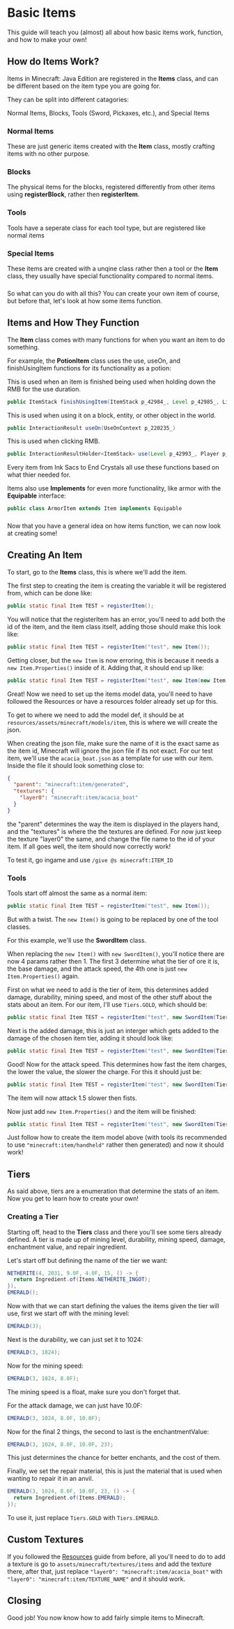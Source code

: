 <head>
<meta property="og:title" content="MCPReborn Wiki" />
<meta content="A resource to help others get around Minecraft's code." property="og:description" />
<meta property="og:type" content="website" />
<meta content="#43B581" data-react-helmet="true" name="theme-color" />
<meta property="og:url" content="https://archerv123456.github.io/MCPRWiki/" />
</head>

# Basic Items

This guide will teach you (almost) all about how basic items work, function, and how to make your own!

## How do Items Work?

Items in Minecraft: Java Edition are registered in the **Items** class, and can be different based on the item type you are going for.

They can be split into different catagories:

Normal Items, Blocks, Tools (Sword, Pickaxes, etc.), and Special Items

### Normal Items

These are just generic items created with the **Item** class, mostly crafting items with no other purpose.

### Blocks

The physical items for the blocks, registered differently from other items using **registerBlock**, rather then **registerItem**.

### Tools

Tools have a seperate class for each tool type, but are registered like normal items

### Special Items

These items are created with a unqine class rather then a tool or the **Item** class, they usually have special functionality compared to normal items.

###

So what can you do with all this? You can create your own item of course, but before that, let's look at how some items function.

## Items and How They Function

The **Item** class comes with many functions for when you want an item to do something.

For example, the **PotionItem** class uses the use, useOn, and finishUsingItem functions for its functionality as a potion:

This is used when an item is finished being used when holding down the RMB for the use duration.
```java
public ItemStack finishUsingItem(ItemStack p_42984_, Level p_42985_, LivingEntity p_42986_)
```
This is used when using it on a block, entity, or other object in the world.
```java
public InteractionResult useOn(UseOnContext p_220235_)
```
This is used when clicking RMB.
```java
public InteractionResultHolder<ItemStack> use(Level p_42993_, Player p_42994_, InteractionHand p_42995_)
```

Every item from Ink Sacs to End Crystals all use these functions based on what thier needed for.

Items also use **Implements** for even more functionality, like armor with the **Equipable** interface:

```java
public class ArmorItem extends Item implements Equipable
```

###

Now that you have a general idea on how items function, we can now look at creating some!

## Creating An Item

To start, go to the **Items** class, this is where we'll add the item.

The first step to creating the item is creating the variable it will be registered from, which can be done like:

```java
public static final Item TEST = registerItem();
```

You will notice that the registerItem has an error, you'll need to add both the id of the item, and the item class itself, adding those should make this look like:

```java
public static final Item TEST = registerItem("test", new Item());
```

Getting closer, but the ```new Item``` is now erroring, this is because it needs a ```new Item.Properties()``` inside of it. Adding that, it should end up like:

```java
public static final Item TEST = registerItem("test", new Item(new Item.Properties()));
```

Great! Now we need to set up the items model data, you'll need to have followed the Resources or have a resources folder already set up for this.

To get to where we need to add the model def, it should be at ```resources/assets/minecraft/models/item```, this is where we will create the json.

When creating the json file, make sure the name of it is the exact same as the item id, Minecraft will ignore the json file if its not exact. For our test item, we'll use the ```acacia_boat.json``` as a template for use with our item. Inside the file it should look something close to:

```json
{
  "parent": "minecraft:item/generated",
  "textures": {
    "layer0": "minecraft:item/acacia_boat"
  }
}
```

the "parent" determines the way the item is displayed in the players hand, and the "textures" is where the the textures are defined. For now just keep the texture "layer0" the same, and change the file name to the id of your item. If all goes well, the item should now correctly work!

To test it, go ingame and use ``/give @s minecraft:ITEM_ID``

### Tools

Tools start off almost the same as a normal item:

```java
public static final Item TEST = registerItem("test", new Item());
```

But with a twist. The ```new Item()``` is going to be replaced by one of the tool classes.

For this example, we'll use the **SwordItem** class.

When replacing the ```new Item()``` with ```new SwordItem()```, you'll notice there are now 4 params rather then 1. The first 3 determine what the tier of ore it is, the base damage, and the attack speed, the 4th one is just ```new Item.Properties()``` again.

First on what we need to add is the tier of item, this determines added damage, durability, mining speed, and most of the other stuff about the stats about an item. For our item, I'll use ```Tiers.GOLD```, which should be:

```java
public static final Item TEST = registerItem("test", new SwordItem(Tiers.GOLD))
```

Next is the added damage, this is just an interger which gets added to the damage of the chosen item tier, adding it should look like:

```java
public static final Item TEST = registerItem("test", new SwordItem(Tiers.GOLD, 2))
```

Good! Now for the attack speed. This determines how fast the item charges, the lower the value, the slower the charge. For this it should just be:

```java
public static final Item TEST = registerItem("test", new SwordItem(Tiers.GOLD, 2, -1.5f))
```

The item will now attack 1.5 slower then fists.

Now just add ```new Item.Properties()``` and the item will be finished:

```java
public static final Item TEST = registerItem("test", new SwordItem(Tiers.GOLD, 2, -1.5f, new Item.Properties()))
```

Just follow how to create the item model above (with tools its recommended to use ``"minecraft:item/handheld"`` rather then generated) and now it should work!

## Tiers

As said above, tiers are a enumeration that determine the stats of an item. Now you get to learn how to create your own!

### Creating a Tier

Starting off, head to the **Tiers** class and there you'll see some tiers already defined. A tier is made up of mining level, durability, mining speed, damage, enchantment value, and repair ingredient.

Let's start off but defining the name of the tier we want:

```java
NETHERITE(4, 2031, 9.0F, 4.0F, 15, () -> {
  return Ingredient.of(Items.NETHERITE_INGOT);
}),
EMERALD();
```

Now with that we can start defining the values the items given the tier will use, first we start off with the mining level:

```java
EMERALD(3);
```

Next is the durability, we can just set it to 1024:

```java
EMERALD(3, 1024);
```

Now for the mining speed:

```java
EMERALD(3, 1024, 8.0F);
```

The mining speed is a float, make sure you don't forget that.

For the attack damage, we can just have 10.0F:

```java
EMERALD(3, 1024, 8.0F, 10.0F);
```
Now for the final 2 things, the second to last is the enchantmentValue:

```java
EMERALD(3, 1024, 8.0F, 10.0F, 23);
```

This just determines the chance for better enchants, and the cost of them.

Finally, we set the repair material, this is just the material that is used when wanting to repair it in an anvil.

```java
EMERALD(3, 1024, 8.0F, 10.0F, 23, () -> {
  return Ingredient.of(Items.EMERALD);
});
```

To use it, just replace ``Tiers.GOLD`` with ``Tiers.EMERALD``.

## Custom Textures

If you followed the [Resources](../Resources.md) guide from before, all you'll need to do to add a texture is go to ```assets/minecraft/textures/items``` and add the texture there, after that, just replace ```"layer0": "minecraft:item/acacia_boat"``` with ```"layer0": "minecraft:item/TEXTURE_NAME"``` and it should work.

## Closing

Good job! You now know how to add fairly simple items to Minecraft.